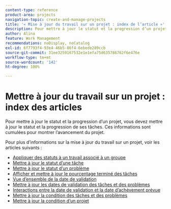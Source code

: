 ```yaml
---
content-type: reference
product-area: projects
navigation-topic: create-and-manage-projects
title: '« Mise à jour du travail sur un projet : index de l’article »'
description: Pour mettre à jour le statut et la progression d’un projet, vous devez mettre à jour le statut et la progression de ses tâches. Ces informations sont cumulées pour montrer l’avancement du projet.
author: Alina
feature: Work Management
recommendations: noDisplay, noCatalog
exl-id: 6f7793f4-93e4-46b5-86f4-6ebede289ccb
source-git-commit: 31ee3259167532e1e1efa75d635786762f6e476e
workflow-type: tm+mt
source-wordcount: '142'
ht-degree: 100%

---
```


# Mettre à jour du travail sur un projet : index des articles

<!--Audited: 01/2024-->

Pour mettre à jour le statut et la progression d’un projet, vous devez mettre à jour le statut et la progression de ses tâches. Ces informations sont cumulées pour montrer l’avancement du projet.

Pour plus d’informations sur la mise à jour du travail sur un projet, voir les articles suivants :

* [Appliquer des statuts à un travail associé à un groupe](../../../manage-work/projects/updating-work-in-a-project/apply-custom-status-work-assigned-to-group.md)
* [Mettre à jour le statut d’une tâche](../../../manage-work/projects/updating-work-in-a-project/update-task-status.md)
* [Mettre à jour le statut d’un problème](../../../manage-work/projects/updating-work-in-a-project/update-issue-status.md)
* [Afficher et mettre à jour le pourcentage terminé des tâches](../../../manage-work/projects/updating-work-in-a-project/view-update-percent-complete-for-tasks.md)
* [Vue d’ensemble de la date de validation](../../../manage-work/projects/updating-work-in-a-project/overview-of-commit-dates.md)
* [Mettre à jour les dates de validation des tâches et des problèmes](../../../manage-work/projects/updating-work-in-a-project/update-commit-date-on-tasks-and-issues.md)
* [Interactions entre la date de validation et la date d’achèvement prévue](../../../manage-work/projects/updating-work-in-a-project/interactions-between-commit-and-planned-completion-dates.md)
* [Mettre à jour la condition des tâches et des problèmes](../../../manage-work/projects/updating-work-in-a-project/update-condition-for-tasks-and-issues.md)
* [Mettre à jour la condition d’un projet](../../../manage-work/projects/updating-work-in-a-project/update-condition-on-project.md)
